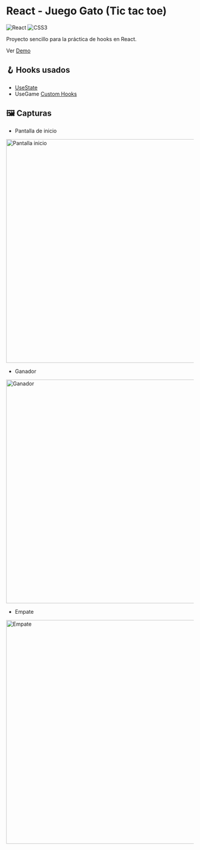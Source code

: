 # React - Juego Gato (Tic tac toe)

![React](https://img.shields.io/badge/react-gray?style=for-the-badge&logo=react&logoColor=%2361DAFB)
![CSS3](https://img.shields.io/badge/css3-gray?style=for-the-badge&logo=css3&logoColor=blue)

Proyecto sencillo para la práctica de hooks en React.

Ver [Demo](https://tlapanco.github.io/juego-gato-react/)

## 🪝 Hooks usados

- [UseState](https://react.dev/reference/react/useState)
- UseGame [Custom Hooks](https://react.dev/learn/reusing-logic-with-custom-hooks)

## 🖼️ Capturas 
- Pantalla de inicio
<img src="https://github.com/user-attachments/assets/f73e1732-c466-44e6-8241-a110d988e928" alt="Pantalla inicio" width="600px" />

- Ganador
<img src="https://github.com/user-attachments/assets/5c95cb7e-eca3-4540-9289-b64548318865" alt="Ganador" width="600px" />

- Empate
<img src="https://github.com/user-attachments/assets/0731c44e-75f3-42ec-bd6a-ad6adbfb65f7" alt="Empate" width="600px" />
